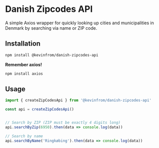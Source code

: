 # Danish Zipcodes API

A simple Axios wrapper for quickly looking up cities and municipalities in Denmark by searching via name or ZIP code.

## Installation

```bash
npm install @kevinfrom/danish-zipcodes-api
```

**Remember axios!**

```bash
npm install axios
```

## Usage

```typescript
import { createZipCodesApi } from '@kevinfrom/danish-zipcodes-api'

const api = createZipCodesApi()


// Search by ZIP (ZIP must be exactly 4 digits long)
api.searchByZip(6950).then(data => console.log(data))

// Search by name
api.searchByName('Ringkøbing').then(data => console.log(data))
```
